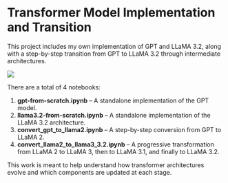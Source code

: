# Transformer Model Implementation and Transition

This project includes my own implementation of GPT and LLaMA 3.2, along with a step-by-step transition from GPT to LLaMA 3.2 through intermediate architectures.

<img src="https://sebastianraschka.com/images/LLMs-from-scratch-images/bonus/gpt-to-llama/gpt-and-all-llamas.webp">

There are a total of 4 notebooks:

1. **gpt-from-scratch.ipynb** – A standalone implementation of the GPT model.
2. **llama3.2-from-scratch.ipynb** – A standalone implementation of the LLaMA 3.2 architecture.
3. **convert_gpt_to_llama2.ipynb** – A step-by-step conversion from GPT to LLaMA 2.
4. **convert_llama2_to_llama3_3.2.ipynb** – A progressive transformation from LLaMA 2 to LLaMA 3, then to LLaMA 3.1, and finally to LLaMA 3.2.

This work is meant to help understand how transformer architectures evolve and which components are updated at each stage.
